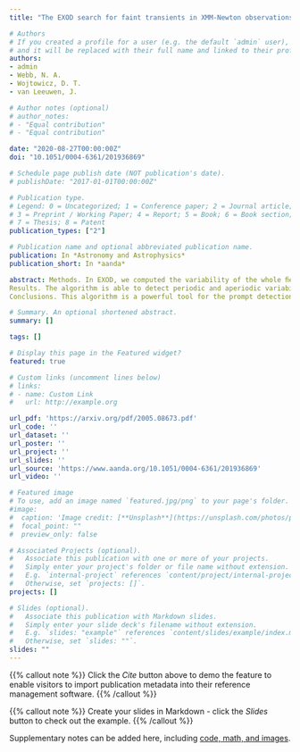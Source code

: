 ```yaml
---
title: "The EXOD search for faint transients in XMM-Newton observations: Method and discovery of four extragalactic Type I X-ray bursters"

# Authors
# If you created a profile for a user (e.g. the default `admin` user), write the username (folder name) here 
# and it will be replaced with their full name and linked to their profile.
authors:
- admin 
- Webb, N. A.
- Wojtowicz, D. T.
- van Leeuwen, J.

# Author notes (optional)
# author_notes:
# - "Equal contribution"
# - "Equal contribution"

date: "2020-08-27T00:00:00Z"
doi: "10.1051/0004-6361/201936869"

# Schedule page publish date (NOT publication's date).
# publishDate: "2017-01-01T00:00:00Z"

# Publication type.
# Legend: 0 = Uncategorized; 1 = Conference paper; 2 = Journal article;
# 3 = Preprint / Working Paper; 4 = Report; 5 = Book; 6 = Book section;
# 7 = Thesis; 8 = Patent
publication_types: ["2"]

# Publication name and optional abbreviated publication name.
publication: In *Astronomy and Astrophysics*
publication_short: In *aanda*

abstract: Methods. In EXOD, we computed the variability of the whole ﬁeld of view by ﬁrst binning in time the counts detected in each pixel of the detector. We next computed the diﬀerence between the median and maximal number of counts in each time bin and pixel to detect variability. We applied EXOD to 5751 observations in the full frame mode and compared the variability of the detected sources to the standard χ2 and Kolmogorov–Smirnov (KS) variability tests.
Results. The algorithm is able to detect periodic and aperiodic variability, with both short and long ﬂares. Of the sources detected by EXOD, 60−95\% are also shown to be variable by the standard χ2 and KS tests. EXOD computes the variability over the entire ﬁeld of view faster than the light curve generation takes for all the individual sources. We detect a total of 2961 X-ray variable sources. After removing the spurious detections, we obtain a net number of 2536 variable sources. Of these we investigate the nature of 35 sources with no previously conﬁrmed classiﬁcation. Amongst the new sources, we ﬁnd stellar ﬂares and AGNs, in addition to four extragalactic type I X-ray bursters that double the known neutron-star population in M31.
Conclusions. This algorithm is a powerful tool for the prompt detection of interesting variable sources in XMM-Newton observations. EXOD also detects fast transients that other variability tests would classify as non-variable due to their short duration and low number of counts. This is of increasing importance for the multi-messenger detection of transient sources. Finally, EXOD allows us to identify the nature of compact objects through their variability and to detect rare compact objects. We demonstrate this through the discovery of four extragalactic neutron-star low-mass X-ray binaries, doubling the number of known neutron stars in M31.

# Summary. An optional shortened abstract.
summary: []

tags: []

# Display this page in the Featured widget?
featured: true

# Custom links (uncomment lines below)
# links:
# - name: Custom Link
#   url: http://example.org

url_pdf: 'https://arxiv.org/pdf/2005.08673.pdf'
url_code: ''
url_dataset: ''
url_poster: ''
url_project: ''
url_slides: ''
url_source: 'https://www.aanda.org/10.1051/0004-6361/201936869'
url_video: ''

# Featured image
# To use, add an image named `featured.jpg/png` to your page's folder. 
#image:
#  caption: 'Image credit: [**Unsplash**](https://unsplash.com/photos/pLCdAaMFLTE)'
#  focal_point: ""
#  preview_only: false

# Associated Projects (optional).
#   Associate this publication with one or more of your projects.
#   Simply enter your project's folder or file name without extension.
#   E.g. `internal-project` references `content/project/internal-project/index.md`.
#   Otherwise, set `projects: []`.
projects: []

# Slides (optional).
#   Associate this publication with Markdown slides.
#   Simply enter your slide deck's filename without extension.
#   E.g. `slides: "example"` references `content/slides/example/index.md`.
#   Otherwise, set `slides: ""`.
slides: ""
---
```


{{% callout note %}}
Click the *Cite* button above to demo the feature to enable visitors to import publication metadata into their reference management software.
{{% /callout %}}

{{% callout note %}}
Create your slides in Markdown - click the *Slides* button to check out the example.
{{% /callout %}}

Supplementary notes can be added here, including [code, math, and images](https://wowchemy.com/docs/writing-markdown-latex/).
